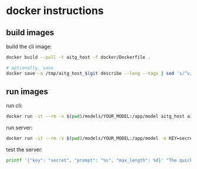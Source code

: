 
# docker instructions

## build images

build the cli image:
```sh
docker build --pull -t aitg_host -f docker/Dockerfile .

# optionally, save
docker save -o /tmp/aitg_host_$(git describe --long --tags | sed 's/^v//;s/\([^-]*-g\)/r\1/;s/-/./g')__docker.tar aitg_host 
```

## run images

run cli:
```sh
docker run -it --rm -v $(pwd)/models/YOUR_MODEL:/app/model aitg_host aitg_host.cli
```

run server:
```sh
docker run -it --rm -v $(pwd)/models/YOUR_MODEL:/app/model -e KEY=secret -p 6000:6000 aitg_host aitg_host.srv --host 0.0.0.0
```

test the server:
```sh
printf '{"key": "secret", "prompt": "%s", "max_length": %d}' "The quick brown" 16 | http GET localhost:6000/gen 
```

